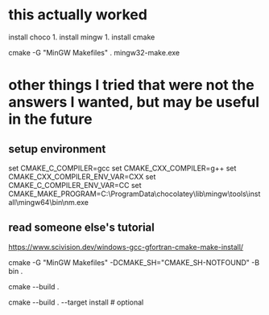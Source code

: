 
# this actually worked
install choco
    1. install mingw
    1. install cmake

cmake -G "MinGW Makefiles" .
mingw32-make.exe


# other things I tried that were not the answers I wanted, but may be useful in the future
## setup environment
set CMAKE_C_COMPILER=gcc
set CMAKE_CXX_COMPILER=g++
set CMAKE_CXX_COMPILER_ENV_VAR=CXX
set CMAKE_C_COMPILER_ENV_VAR=CC
set CMAKE_MAKE_PROGRAM=C:\ProgramData\chocolatey\lib\mingw\tools\install\mingw64\bin\nm.exe

## read someone else's tutorial
https://www.scivision.dev/windows-gcc-gfortran-cmake-make-install/

cmake -G "MinGW Makefiles" -DCMAKE_SH="CMAKE_SH-NOTFOUND" -B bin .

cmake --build .

cmake --build . --target install   # optional
